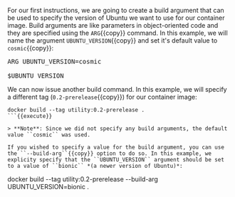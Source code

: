 
For our first instructions, we are going to create a build argument that can be used to specify the version of Ubuntu we want to use for our container image. Build arguments are like parameters in object-oriented code and they are specified using the ``ARG``{{copy}} command. In this example, we will name the argument ``UBUNTU_VERSION``{{copy}} and set it's default value to ``cosmic``{{copy}}:

<pre class="file" data-filename="Dockerfile" data-target="replace">
ARG UBUNTU_VERSION=cosmic

$UBUNTU_VERSION
</pre>

We can now issue another build command. In this example, we will specify a different tag (``0.2-prerelease``{{copy}}) for our container image:

```
docker build --tag utility:0.2-prerelease .
```{{execute}}

> **Note**: Since we did not specify any build arguments, the default value ``cosmic`` was used.

If you wished to specify a value for the build argument, you can use the ``--build-arg``{{copy}} option to do so. In this example, we explicity specify that the ``UBUNTU_VERSION`` argument should be set to a value of ``bionic`` *(a newer version of Ubuntu)*:

```
docker build --tag utility:0.2-prerelease --build-arg UBUNTU_VERSION=bionic .
```{{execute}}